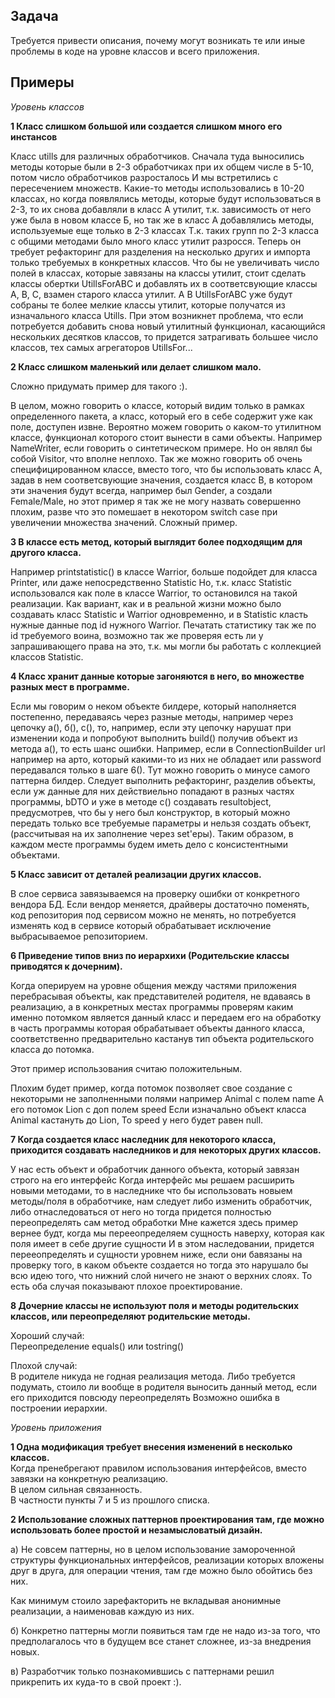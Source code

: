 ## Задача
Требуется привести описания, почему могут возникать те или иные проблемы в коде на уровне классов и всего приложения.


## Примеры

_Уровень классов_  

**1 Класс слишком большой или создается слишком много его инстансов**

Класс utills для различных обработчиков. Сначала туда выносились методы которые были
в 2-3 обработчиках при их общем числе в 5-10, потом число обработчиков разросталось И мы встретились с пересечением множеств. Какие-то методы использовались в 10-20 классах,
но когда появлялись методы, которые будут использоваться в 2-3, то их снова добавляли в класс А утилит, т.к. зависимость от него уже была в новом классе Б, но так же в класс А добавлялись методы,
используемые еще только в 2-3 классах Т.к. таких групп по 2-3 класса
с общими методами было много класс утилит разросся. Теперь он требует рефакторинг
для разделения на несколько других и импорта только требуемых в конкретных классов.
Что бы не увеличивать число полей в классах, которые завязаны на классы утилит, стоит сделать классы обертки UtillsForABC и добавлять их в соответсвующие классы А, В, С,
взамен старого класса утилит.
A B UtillsForABC уже будут собраны те более мелкие классы утилит, которые получатся из изначального класса Utills.
При этом возникнет проблема, что если потребуется добавить снова новый утилитный функционал,
касающийся нескольких десятков классов, то придется затрагивать большее число классов,
тех самых агрегаторов UtillsFor...


**2 Класс слишком маленький или делает слишком мало.**

Сложно придумать пример для такого :).

В целом, можно говорить о классе,
который видим только в рамках определенного пакета, а класс, который его в себе содержит уже как поле,
доступен извне.
Вероятно можем говорить о каком-то утилитном классе,
функционал которого стоит вынести
в сами объекты.
Например NameWriter, если говорить о синтетическом примере. Но он являл бы собой Visitor,
что вполне неплохо.
Так же можно говорить об очень специфицированном классе,
вместо того,
что бы использовать класс А, задав в нем соответсвующие значения, создается класс В, в котором эти значения будут всегда, например был Gender, а создали Female/Male,
но этот пример я так же не могу назвать совершенно плохим,
разве что
это помешает в некотором switch case при увеличении множества значений. Сложный пример.

**3 В классе есть метод, который выглядит более подходящим для другого класса.**

Например printstatistic() в классе Warrior, больше подойдет для класса Printer,
или даже непосредственно Statistic Но, т.к. класс Statistic использовался
как поле в классе Warrior, то остановился на такой реализации.
Как вариант, как и в реальной жизни можно было создавать класс Statistic и Warrior
одновременно, и в Statistic класть нужные данные под id нужного Warrior.
Печатать статистику так же по id требуемого воина, возможно так же проверяя
есть ли у запрашивающего права на это, т.к. мы могли бы работать с коллекцией классов Statistic.


**4 Класс хранит данные которые загоняются в него, во множестве разных мест в программе.**

Если мы говорим о неком объекте билдере, который наполняется постепенно, передаваясь через разные методы, например через цепочку а(), б(), c(),
то, например, если эту цепочку нарушат при изменении кода и попробуют выполнить build() получив объект из метода а(), то есть шанс ошибки. Например, если в ConnectionBuilder url например на арто, который какими-то из них не обладает
или password передавался только в шаге 6(). Тут можно говорить о минусе самого паттерна билдер. Следует выполнить рефакторинг, разделив объекты, если уж данные для них действиельно попадают в разных частях программы,
bDTO и уже в методе с() создавать resultobject, предусмотрев, что бы у него был конструктор,
в который можно передать только все требуемые параметры и нельзя создать объект,
(рассчитывая на их заполнение через set'еры). Таким образом, в каждом месте программы
будем иметь дело с консистентными объектами.

**5 Класс зависит от деталей реализации других классов.**

В слое сервиса завязываемся на проверку ошибки от конкретного вендора БД. Если вендор меняется, драйверы достаточно поменять, код репозитория под сервисом можно не менять, но потребуется изменять код в сервисе который обрабатывает исключение выбрасываемое репозиторием.


**6 Приведение типов вниз по иерархихи (Родительские классы приводятся к дочерним).**

Когда оперируем на уровне общения между частями приложения перебрасывая
объекты, как представителей родителя,
не вдаваясь в реализацию,
а в конкретных местах программы проверям
каким именно потомком является данный класс и передаем его на обработку в часть программы которая обрабатывает объекты данного класса, соответственно предварительно кастанув тип объекта родительского класса
до потомка.

Этот пример использования считаю положительным.

Плохим будет пример, когда потомок позволяет свое создание с некоторыми
не заполненными полями
например Аnimal с полем name
А его потомок Lion с доп полем speed
Если изначально объект класса Animal кастануть до Lion, To speed y него будет равен null.

**7 Когда создается класс наследник для некоторого класса, приходится создавать наследников и для некоторых других классов.**

У нас есть объект и обработчик данного объекта,
который завязан строго на его интерфейс Когда интерфейс мы решаем расширить новыми методами,
то в наследнике что бы использовать новыем методы/поля в обработчике, нам следует либо изменить обработчик, либо отнаследоваться от него
но тогда придется полностью переопределять сам метод обработки
Мне кажется здесь пример вернее будт, когда мы перееопределяем сущность наверху, которая как поля имеет в себе другие сущности И в этом наследовании, придется перееопределять и сущности уровнем ниже, если они бавязаны на проверку того, в каком объекте создается но тогда это нарушало бы всю идею того, что нижний слой ничего не знают о верхних слоях.
То есть оба случая показывают плохое проектирование.


**8 Дочерние классы не используют поля и методы родительских классов, или переопределяют родительские методы.**

Хороший случай:  
Переопределение equals() или tostring()

Плохой случай:  
В родителе никуда не годная реализация метода. Либо требуется подумать, стоило ли вообще в родителя выносить данный метод, если его приходится повсюду переопределять Возможно ошибка в построении иерархии.


_Уровень приложения_  

**1 Одна модификация требует внесения изменений в несколько классов.**  
Когда пренебрегают правилом использования интерфейсов, вместо завязки на конкретную реализацию.  
В целом сильная связанность.  
В частности пункты 7 и 5 из прошлого списка.

**2 Использование сложных паттернов проектирования там, где можно использовать более простой и незамысловатый дизайн.**

а) Не совсем паттерны, но в целом использование замороченной структуры функциональных интерфейсов, реализации которых вложены друг в друга, для операции чтения, там где можно было обойтись без них.

Как минимум стоило зарефакторить не вкладывая анонимные реализации, а наименовав каждую из них.  

б) Конкретно паттерны могли появиться там где не надо из-за того, что предполагалось что в будущем все станет сложнее, из-за внедрения новых.  

в) Разработчик только познакомившись с паттернами решил прикрепить их куда-то в свой проект :).  
